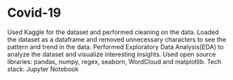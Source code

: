# Covid-19
Used Kaggle for the dataset and performed cleaning on the data.
Loaded the dataset as a dataframe and removed unnecessary characters to see the pattern and trend in the data.
Performed Exploratory Data Analysis(EDA) to analyze the dataset and visualize interesting insights.
Used open source libraries: pandas, numpy, regex, seaborn, WordCloud and matplotlib.
Tech stack: Jupyter Notebook
